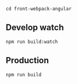

````
cd front-webpack-angular
````

## Develop watch
````
npm run build:watch
````
## Production
````
npm run build
````
